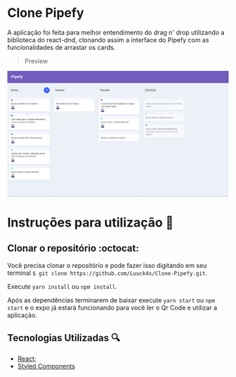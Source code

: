 # Clone Pipefy

A aplicação foi feita para melhor entendimento do drag n' drop utilizando a biblioteca do react-dnd, clonando assim a interface do Pipefy com as funcionalidades de arrastar os cards.

>Preview

![preview](https://github.com/Luuck4s/Clone-Pipefy/blob/master/.github/preview.png?raw=true)


# Instruções para utilização  :hammer:
	
## Clonar o repositório :octocat:

 Você precisa clonar o repositório e pode fazer isso digitando em seu terminal `$ git clone https://github.com/Luuck4s/Clone-Pipefy.git`.
 
Execute `yarn install` ou `npm install`.

Após as dependências terminarem de baixar execute `yarn start` ou `npm start` e o expo já estará funcionando para você ler o Qr Code e utilizar a aplicação.

## Tecnologias Utilizadas :mag:

- [React;](https://pt-br.reactjs.org/)
- [Styled Components](https://styled-components.com/)
